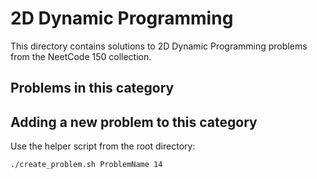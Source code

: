 # 2D Dynamic Programming

This directory contains solutions to 2D Dynamic Programming problems from the NeetCode 150 collection.

## Problems in this category


## Adding a new problem to this category

Use the helper script from the root directory:

```bash
./create_problem.sh ProblemName 14
```
